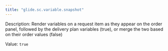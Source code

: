 ```yaml
---
title: "glide.sc.variable.snapshot"
---
```


Description: Render variables on a request item as they appear on the order panel, followed by the delivery plan variables (true), or merge the two based on their order values (false)

Value: `true`